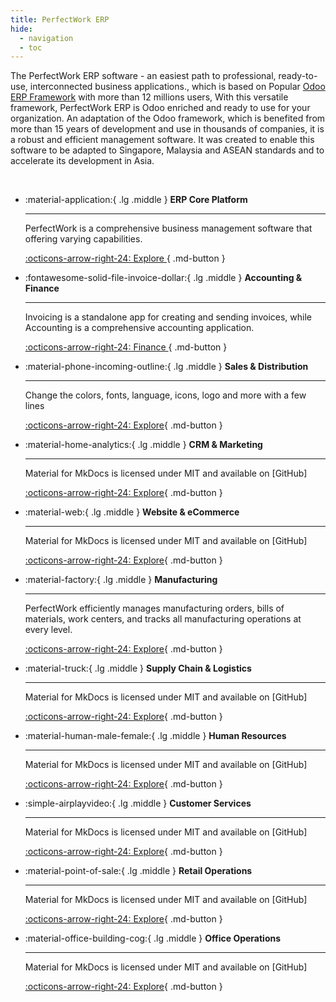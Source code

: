 ```yaml
---
title: PerfectWork ERP
hide:
  - navigation
  - toc
---
```

<script src="https://cdn.tailwindcss.com"></script>

The PerfectWork ERP software - an easiest path to professional, ready-to-use, interconnected  business applications., which is based on Popular [Odoo ERP Framework](https://odoo.com) with more than 12 millions users,  With this versatile framework, PerfectWork ERP is Odoo enriched and ready to use for your organization. An adaptation of the Odoo framework, which is benefited from more than 15 years of development and use in thousands of companies, it is a robust and efficient management software. It was created to enable this software to be adapted to Singapore, Malaysia and ASEAN standards and to accelerate its development in Asia.

<br />
<div class="grid cards" markdown>

-   :material-application:{ .lg .middle } __ERP Core Platform__

    ---

    PerfectWork is a comprehensive business management software that offering varying capabilities.

    [:octicons-arrow-right-24: Explore ](./01_platform/index.md){ .md-button }

-   :fontawesome-solid-file-invoice-dollar:{ .lg .middle } __Accounting & Finance__

    ---

    Invoicing is a standalone app for creating and sending invoices, while Accounting is a comprehensive accounting application.

    [:octicons-arrow-right-24: Finance ](./20_accounting/index.md){ .md-button }


-   :material-phone-incoming-outline:{ .lg .middle } __Sales & Distribution__

    ---

    Change the colors, fonts, language, icons, logo and more with a few lines

    [:octicons-arrow-right-24: Explore](#){ .md-button }

-   :material-home-analytics:{ .lg .middle } __CRM & Marketing__

    ---

    Material for MkDocs is licensed under MIT and available on [GitHub]

    [:octicons-arrow-right-24: Explore](#){ .md-button }

-   :material-web:{ .lg .middle } __Website & eCommerce__

    ---

    Material for MkDocs is licensed under MIT and available on [GitHub]

    [:octicons-arrow-right-24: Explore](./50_website/index.md){ .md-button }

-   :material-factory:{ .lg .middle } __Manufacturing__

    ---
    
    PerfectWork efficiently manages manufacturing orders, bills of materials, work centers, and tracks all manufacturing operations at every level.

    [:octicons-arrow-right-24: Explore](./60_inventory_manufacturing/index.md){ .md-button }

-   :material-truck:{ .lg .middle } __Supply Chain & Logistics__

    ---

    Material for MkDocs is licensed under MIT and available on [GitHub]

    [:octicons-arrow-right-24: Explore](#){ .md-button }

-   :material-human-male-female:{ .lg .middle } __Human Resources__

    ---

    Material for MkDocs is licensed under MIT and available on [GitHub]

    [:octicons-arrow-right-24: Explore](#){ .md-button }

 
-   :simple-airplayvideo:{ .lg .middle } __Customer Services__

    ---

    Material for MkDocs is licensed under MIT and available on [GitHub]

    [:octicons-arrow-right-24: Explore](#){ .md-button }


-   :material-point-of-sale:{ .lg .middle } __Retail Operations__

    ---

    Material for MkDocs is licensed under MIT and available on [GitHub]

    [:octicons-arrow-right-24: Explore](#){ .md-button }

-   :material-office-building-cog:{ .lg .middle } __Office Operations__

    ---

    Material for MkDocs is licensed under MIT and available on [GitHub]

    [:octicons-arrow-right-24: Explore](#){ .md-button }


</div>
